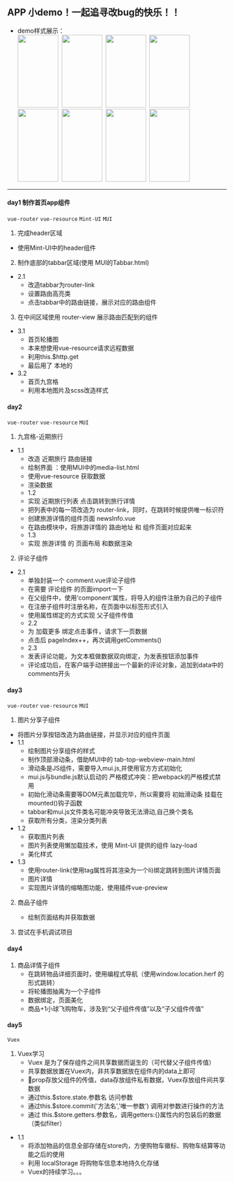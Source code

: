 ## APP 小demo！一起追寻改bug的快乐！！
+ demo样式展示：<br>
<img height=167px width=93px src="https://github.com/NorthwesternDirector/vue-project/blob/master/src/images/captures/%E5%B1%8F%E5%B9%95%E5%BF%AB%E7%85%A7%202019-08-31%20%E4%B8%8B%E5%8D%8810.22.15.png">&nbsp;&nbsp;<img height=167px width=93px src="https://github.com/NorthwesternDirector/vue-project/blob/master/src/images/captures/%E5%B1%8F%E5%B9%95%E5%BF%AB%E7%85%A7%202019-08-31%20%E4%B8%8B%E5%8D%8810.23.28.png">&nbsp;&nbsp;<img height=167px width=93px src="https://github.com/NorthwesternDirector/vue-project/blob/master/src/images/captures/%E5%B1%8F%E5%B9%95%E5%BF%AB%E7%85%A7%202019-08-31%20%E4%B8%8B%E5%8D%8810.23.37.png">&nbsp;&nbsp;<img height=167px width=93px src="https://github.com/NorthwesternDirector/vue-project/blob/master/src/images/captures/%E5%B1%8F%E5%B9%95%E5%BF%AB%E7%85%A7%202019-08-31%20%E4%B8%8B%E5%8D%8810.24.28.png">&nbsp;&nbsp;<img height=167px width=93px src="https://github.com/NorthwesternDirector/vue-project/blob/master/src/images/captures/%E5%B1%8F%E5%B9%95%E5%BF%AB%E7%85%A7%202019-08-31%20%E4%B8%8B%E5%8D%8810.35.53.png">&nbsp;&nbsp;<img height=167px width=93px src="https://github.com/NorthwesternDirector/vue-project/blob/master/src/images/captures/%E5%B1%8F%E5%B9%95%E5%BF%AB%E7%85%A7%202019-08-31%20%E4%B8%8B%E5%8D%8810.25.09.png">&nbsp;&nbsp;<img height=167px width=93px src="https://github.com/NorthwesternDirector/vue-project/blob/master/src/images/captures/%E5%B1%8F%E5%B9%95%E5%BF%AB%E7%85%A7%202019-08-31%20%E4%B8%8B%E5%8D%8810.25.18.png">&nbsp;&nbsp;<img height=167px width=93px src="https://github.com/NorthwesternDirector/vue-project/blob/master/src/images/captures/%E5%B1%8F%E5%B9%95%E5%BF%AB%E7%85%A7%202019-08-31%20%E4%B8%8B%E5%8D%8810.25.36.png">

---

#### day1 制作首页app组件
`vue-router` `vue-resource` `Mint-UI` `MUI`

1. 完成header区域
* 使用Mint-UI中的header组件

2. 制作底部的tabbar区域(使用 MUI的Tabbar.html)
* 2.1
    * 改造tabbar为router-link
    * 设置路由高亮类
    * 点击tabbar中的路由链接，展示对应的路由组件

3. 在中间区域使用 router-view 展示路由匹配到的组件
* 3.1
    * 首页轮播图
    * 本来想使用vue-resource请求远程数据
    * 利用this.$http.get 
    * 最后用了 本地的
* 3.2
    * 首页九宫格
    * 利用本地图片及scss改造样式

#### day2 
`vue-router` `vue-resource` `MUI`

1. 九宫格-近期旅行
* 1.1
    * 改造 近期旅行 路由链接
    * 绘制界面 ：使用MUI中的media-list.html
    * 使用vue-resource 获取数据
    * 渲染数据
    * 1.2
    * 实现 近期旅行列表 点击跳转到旅行详情
    * 把列表中的每一项改造为 router-link，同时，在跳转时候提供唯一标识符
    * 创建旅游详情的组件页面 newsInfo.vue
    * 在路由模块中，将旅游详情的 路由地址 和 组件页面对应起来
    * 1.3 
    * 实现 旅游详情 的 页面布局 和数据渲染

2. 评论子组件
* 2.1
    * 单独封装一个 comment.vue评论子组件
    * 在需要 评论组件 的页面import一下
    * 在父组件中，使用‘component’属性，将导入的组件注册为自己的子组件
    * 在注册子组件时注册名称，在页面中以标签形式引入
    * 使用属性绑定的方式实现 父子组件传值
    * 2.2
    * 为 加载更多 绑定点击事件，请求下一页数据
    * 点击后 pageIndex++，再次调用getComments()
    * 2.3
    * 发表评论功能，为文本框做数据双向绑定，为发表按钮添加事件
    * 评论成功后，在客户端手动拼接出一个最新的评论对象，追加到data中的comments开头

#### day3
`vue-router` `vue-resource` `MUI`

1. 图片分享子组件
* 将图片分享按钮改造为路由链接，并显示对应的组件页面
* 1.1
    * 绘制图片分享组件的样式
    * 制作顶部滑动条，借助MUI中的 tab-top-webview-main.html
    * 滑动条是JS组件，需要导入mui.js,并使用官方方式初始化
    * mui.js与bundle.js默认启动的 严格模式冲突：把webpack的严格模式禁用
    * 初始化滑动条需要等DOM元素加载完毕，所以需要将 初始滑动条 挂载在mounted()钩子函数
    * tabbar和mui.js文件类名可能冲突导致无法滑动,自己换个类名
    * 获取所有分类，渲染分类列表
* 1.2
    * 获取图片列表
    * 图片列表使用懒加载技术，使用 Mint-UI 提供的组件 lazy-load
    * 美化样式
* 1.3
    * 使用router-link(使用tag属性将其渲染为一个li)绑定跳转到图片详情页面
    * 图片详情
    * 实现图片详情的缩略图功能，使用插件vue-preview

2. 商品子组件
    * 绘制页面结构并获取数据

3. 尝试在手机调试项目

#### day4

1. 商品详情子组件
    * 在跳转物品详细页面时，使用编程式导航（使用window.location.herf 的形式跳转）
    * 将轮播图抽离为一个子组件
    * 数据绑定，页面美化
    * 商品+1小球飞购物车，涉及到“父子组件传值”以及“子父组件传值”

#### day5
`Vuex` 

1. Vuex学习
    * Vuex 是为了保存组件之间共享数据而诞生的（可代替父子组件传值）
    * 共享数据放置在Vuex内，非共享数据放在组件内的data上即可
    * 🌟prop存放父组件的传值，data存放组件私有数据，Vuex存放组件间共享数据
    * 通过this.$store.state.参数名 访问参数
    * 通过this.$store.commit('方法名','唯一参数') 调用对参数进行操作的方法
    * 通过 this.$store.getters.参数名，调用getters:{}属性内的包装后的数据（类似filter）
* 1.1 
    * 将添加物品的信息全部存储在store内，方便购物车徽标、购物车结算等功能之后的使用
    * 利用 localStorage 将购物车信息本地持久化存储
    * Vuex的持续学习。。。



